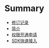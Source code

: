 # Summary

* [修订记录](README.md)
* [简介](chapter1.md)
* [权限开通申请](quan-xian-kai-tong-shen-qing.md)
* [SDK快速接入](sdk-for-android.md)

